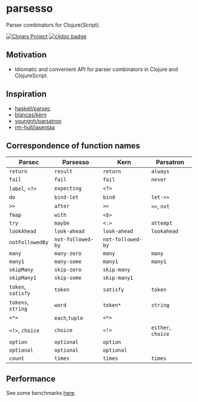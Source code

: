 # parsesso

Parser combinators for Clojure(Script).

[![Clojars Project](https://img.shields.io/clojars/v/com.github.strojure/parsesso.svg)](https://clojars.org/com.github.strojure/parsesso)
[![cljdoc badge](https://cljdoc.org/badge/com.github.strojure/parsesso)](https://cljdoc.org/d/com.github.strojure/parsesso)

## Motivation

* Idiomatic and convenient API for parser combinators in Clojure and
  ClojureScript.

## Inspiration

* [haskell/parsec](https://github.com/haskell/parsec)
* [blancas/kern](https://github.com/blancas/kern)
* [youngnh/parsatron](https://github.com/youngnh/parsatron)
* [rm-hull/jasentaa](https://github.com/rm-hull/jasentaa)

## Correspondence of function names

| Parsec             | Parsesso          | Kern              | Parsatron          |
|--------------------|-------------------|-------------------|--------------------|
| `return`           | `result`          | `return`          | `always`           |
| `fail`             | `fail`            | `fail`            | `never`            |
| `label`, `<?>`     | `expecting`       | `<?>`             |                    |
| `do`               | `bind-let`        | `bind`            | `let->>`           |
| `>>`               | `after`           | `>>`              | `>>`, `nxt`        |
| `fmap`             | `with`            | `<$>`             |                    |
| `try`              | `maybe`           | `<:>`             | `attempt`          |
| `lookAhead`        | `look-ahead`      | `look-ahead`      | `lookahead`        |
| `notFollowedBy`    | `not-followed-by` | `not-followed-by` |                    |
| `many`             | `many-zero`       | `many`            | `many`             |
| `many1`            | `many-some`       | `many1`           | `many1`            |
| `skipMany`         | `skip-zero`       | `skip-many`       |                    |
| `skipMany1`        | `skip-some`       | `skip-many1`      |                    |
| `token`, `satisfy` | `token`           | `satisfy`         | `token`            |
| `tokens`, `string` | `word`            | `token*`          | `string`           |
| `<*>`              | `each`,`tuple`    | `<*>`             |                    |
| `<!>`, `choice`    | `choice`          | `<!>`             | `either`, `choice` |
| `option`           | `optional`        | `option`          |                    |
| `optional`         | `optional`        | `optional`        |                    |
| `count`            | `times`           | `times`           | `times`            |

## Performance

See some benchmarks [here](test/perf/bench.clj).
